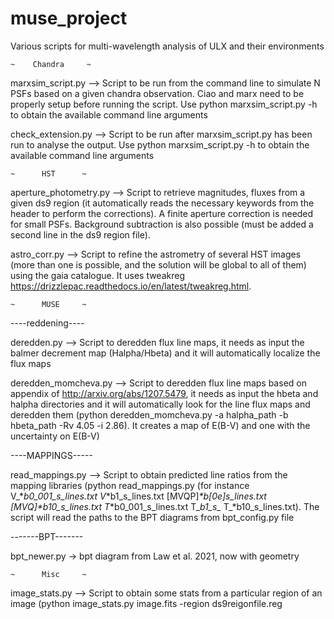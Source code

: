 # muse_project

Various scripts for multi-wavelength analysis of ULX and their environments

~~~~~~~~~~~~~~~~~~
~    Chandra     ~
~~~~~~~~~~~~~~~~~~
marxsim_script.py --> Script to be run from the command line to simulate N PSFs based on a given chandra observation. Ciao and marx need to be properly setup before running the script. Use python marxsim_script.py -h to obtain the available command line arguments

check_extension.py --> Script to be run after marxsim_script.py has been run to analyse the output. Use python marxsim_script.py -h to obtain the available command line arguments

~~~~~~~~~~~~~~~~~
~      HST      ~ 
~~~~~~~~~~~~~~~~~
aperture_photometry.py --> Script to retrieve magnitudes, fluxes from a given ds9 region (it automatically reads the necessary keywords from the header to perform the corrections). A finite aperture correction is needed for small PSFs. Background subtraction is also possible (must be added a second line in the ds9 region file).

astro_corr.py --> Script to refine the astrometry of several HST images (more than one is possible, and the solution will be global to all of them) using the gaia catalogue. It uses tweakreg https://drizzlepac.readthedocs.io/en/latest/tweakreg.html.

~~~~~~~~~~~~~~~~~
~      MUSE     ~
~~~~~~~~~~~~~~~~~
----reddening----

deredden.py --> Script to deredden flux line maps, it needs as input the balmer decrement map (Halpha/Hbeta) and it will automatically localize the flux maps

deredden_momcheva.py --> Script to deredden flux line maps based on appendix of http://arxiv.org/abs/1207.5479, it needs as input the hbeta and halpha directories and it will automatically look for the line flux maps and deredden them (python deredden_momcheva.py -a halpha_path -b hbeta_path -Rv 4.05 -i 2.86). It creates a map of E(B-V) and one with the uncertainty on E(B-V)

----MAPPINGS-----

read_mappings.py --> Script to obtain predicted line ratios from the mapping libraries (python read_mappings.py <files> (for instance V_*_b0_001_s_lines.txt V_*b1_s_lines.txt [MVQP]_*b[0e]_s_lines.txt [MVQ]_*b10_s_lines.txt T_*b0_001_s_lines.txt T_*b1_s_* T_*b10_s_lines.txt). The script will read the paths to the BPT diagrams from bpt_config.py file

-------BPT-------

bpt_newer.py -> bpt diagram from Law et al. 2021, now with geometry

~~~~~~~~~~~~~~~~~
~      Misc     ~
~~~~~~~~~~~~~~~~~
image_stats.py --> Script to obtain some stats from a particular region of an image (python image_stats.py image.fits -region ds9reigonfile.reg

